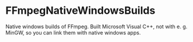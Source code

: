 # FFmpegNativeWindowsBuilds
Native windows builds of FFmpeg. Built Microsoft Visual C++, not with e. g. MinGW, so you can link them with native windows apps.
